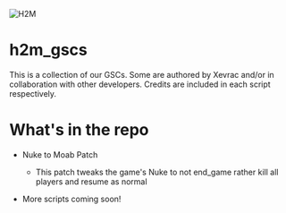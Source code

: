 ![H2M](https://github.com/user-attachments/assets/42656b5e-5052-457d-a780-bc8f5fa22df3)

# h2m_gscs
This is a collection of our GSCs. Some are authored by Xevrac and/or in collaboration with other developers. Credits are included in each script respectively.

# What's in the repo

* Nuke to Moab Patch
  * This patch tweaks the game's Nuke to not end_game rather kill all players and resume as normal
 
* More scripts coming soon!
